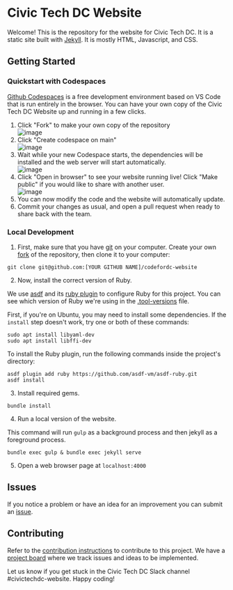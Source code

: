 # Civic Tech DC Website

Welcome! This is the repository for the website for Civic Tech DC. It is a static site built with [Jekyll](https://jekyllrb.com/). It is mostly HTML, Javascript, and CSS.

## Getting Started

### Quickstart with Codespaces

[Github Codespaces](https://github.com/features/codespaces) is a free development environment based on VS Code that is run entirely in the browser. You can have your own copy of the Civic Tech DC Website up and running in a few clicks.

1. Click "Fork" to make your own copy of the repository  
   ![image](https://github.com/mchelen/codefordc-website/assets/30691/307cfd28-64cf-4178-9478-886736491036)
2. Click "Create codespace on main"  
   ![image](https://github.com/mchelen/codefordc-website/assets/30691/3bb1583d-c27f-41c0-9548-b9a76d21143c)
3. Wait while your new Codespace starts, the dependencies will be installed and the web server will start automatically.  
   ![image](https://github.com/mchelen/codefordc-website/assets/30691/409df32b-18b4-4376-b12a-fec61416349a)
4. Click "Open in browser" to see your website running live! Click "Make public" if you would like to share with another user.  
   ![image](https://github.com/mchelen/codefordc-website/assets/30691/8e764732-cdfa-48c5-84c4-a853b58b14d1)
5. You can now modify the code and the website will automatically update.
6. Commit your changes as usual, and open a pull request when ready to share back with the team.

### Local Development

1. First, make sure that you have <a href="https://git-scm.com/downloads">git</a> on your computer. Create your own <a href="https://docs.github.com/en/get-started/quickstart/contributing-to-projects">fork</a> of the repository, then clone it to your computer:

`git clone git@github.com:[YOUR GITHUB NAME]/codefordc-website`

2. Now, install the correct version of Ruby.

We use [asdf](https://asdf-vm.com/) and its [ruby plugin](https://github.com/asdf-vm/asdf-ruby) to configure Ruby for this project. You can see which version of Ruby we're using in the [.tool-versions](.tool-versions) file.

First, if you're on Ubuntu, you may need to install some dependencies. If the `install` step doesn't work, try one or both of these commands:

```
sudo apt install libyaml-dev
sudo apt install libffi-dev
```

To install the Ruby plugin, run the following commands inside the project's directory:

```
asdf plugin add ruby https://github.com/asdf-vm/asdf-ruby.git
asdf install
```

3. Install required gems.

`bundle install`

4. Run a local version of the website.

This command will run `gulp` as a background process and then jekyll as a foreground process.

`bundle exec gulp & bundle exec jekyll serve`

5. Open a web browser page at `localhost:4000`

## Issues

If you notice a problem or have an idea for an improvement you can submit an [issue](https://github.com/civictechdc/codefordc-website/issues).

## Contributing

Refer to the [contribution instructions](CONTRIBUTING.md) to contribute to this project. We have a [project board](https://github.com/orgs/civictechdc/projects/3) where we track issues and ideas to be implemented.

Let us know if you get stuck in the Civic Tech DC Slack channel #civictechdc-website. Happy coding!
